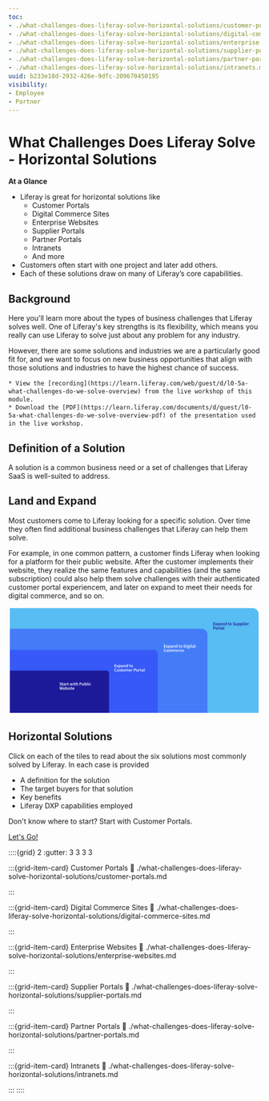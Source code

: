 ```yaml
---
toc:
- ./what-challenges-does-liferay-solve-horizontal-solutions/customer-portals.md
- ./what-challenges-does-liferay-solve-horizontal-solutions/digital-commerce-sites.md
- ./what-challenges-does-liferay-solve-horizontal-solutions/enterprise-websites.md
- ./what-challenges-does-liferay-solve-horizontal-solutions/supplier-portals.md
- ./what-challenges-does-liferay-solve-horizontal-solutions/partner-portals.md
- ./what-challenges-does-liferay-solve-horizontal-solutions/intranets.md
uuid: b233e18d-2932-426e-9dfc-209670450195
visibility:
- Employee
- Partner
---
```


# What Challenges Does Liferay Solve - Horizontal Solutions

**At a Glance**

* Liferay is great for horizontal solutions like
  * Customer Portals
  * Digital Commerce Sites
  * Enterprise Websites
  * Supplier Portals
  * Partner Portals
  * Intranets
  * And more
* Customers often start with one project and later add others.
* Each of these solutions draw on many of Liferay’s core capabilities.

## Background

Here you'll learn more about the types of business challenges that Liferay solves well. One of Liferay's key strengths is its flexibility, which means you really can use Liferay to solve just about any problem for any industry.

However, there are some solutions and industries we are a particularly good fit for, and we want to focus on new business opportunities that align with those solutions and industries to have the highest chance of success.

```{note}
* View the [recording](https://learn.liferay.com/web/guest/d/l0-5a-what-challenges-do-we-solve-overview) from the live workshop of this module.
* Download the [PDF](https://learn.liferay.com/documents/d/guest/l0-5a-what-challenges-do-we-solve-overview-pdf) of the presentation used in the live workshop.
```

## Definition of a Solution

A solution is a common business need or a set of challenges that Liferay SaaS is well-suited to address.

## Land and Expand

Most customers come to Liferay looking for a specific solution. Over time they often find additional business challenges that Liferay can help them solve.

For example, in one common pattern, a customer finds Liferay when looking for a platform for their public website. After the customer implements their website, they realize the same features and capabilities (and the same subscription) could also help them solve challenges with their authenticated customer portal experiencem, and later on expand to meet their needs for digital commerce, and so on.

![Starting with a basic solution and gradually extending Liferay's usage within a company is a great approach to expansion and growth.](./what-challenges-does-liferay-solve-horizontal-solutions/images/01.png)

## Horizontal Solutions

Click on each of the tiles to read about the six solutions most commonly solved by Liferay. In each case is provided

* A definition for the solution
* The target buyers for that solution
* Key benefits
* Liferay DXP capabilities employed

Don't know where to start? Start with Customer Portals.

[Let's Go!](./what-challenges-does-liferay-solve-horizontal-solutions/customer-portals.md)

::::{grid} 2
:gutter: 3 3 3 3

:::{grid-item-card} Customer Portals
:link: ./what-challenges-does-liferay-solve-horizontal-solutions/customer-portals.md

:::

:::{grid-item-card} Digital Commerce Sites
:link: ./what-challenges-does-liferay-solve-horizontal-solutions/digital-commerce-sites.md

:::

:::{grid-item-card} Enterprise Websites
:link: ./what-challenges-does-liferay-solve-horizontal-solutions/enterprise-websites.md

:::

:::{grid-item-card} Supplier Portals
:link: ./what-challenges-does-liferay-solve-horizontal-solutions/supplier-portals.md

:::

:::{grid-item-card} Partner Portals
:link: ./what-challenges-does-liferay-solve-horizontal-solutions/partner-portals.md

:::

:::{grid-item-card} Intranets
:link: ./what-challenges-does-liferay-solve-horizontal-solutions/intranets.md

:::
::::

